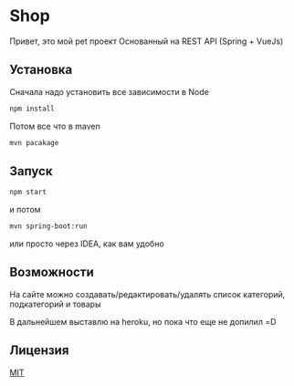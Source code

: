 # Shop

Привет, это мой pet проект Основанный на REST API (Spring + VueJs)

## Установка
 
Сначала надо установить все зависимости в Node

```bash
npm install
```
Потом все что в maven
```bash
mvn pacakage
```

## Запуск

```bash
npm start
```
и потом 

```bash
mvn spring-boot:run
```
или просто через IDEA, как вам удобно

## Возможности

На сайте можно создавать/редактировать/удалять список категорий, подкатегорий и товары

В дальнейшем выставлю на heroku, но пока что еще не допилил =D

## Лицензия
[MIT](https://choosealicense.com/licenses/mit/)
